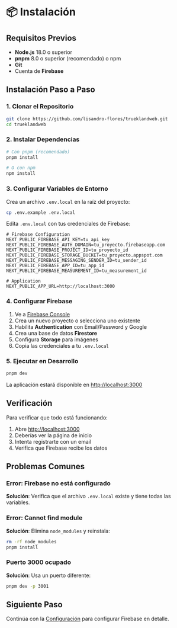 # 📦 Instalación

## Requisitos Previos

- **Node.js** 18.0 o superior
- **pnpm** 8.0 o superior (recomendado) o npm
- **Git**
- Cuenta de **Firebase**

## Instalación Paso a Paso

### 1. Clonar el Repositorio

```bash
git clone https://github.com/lisandro-flores/trueklandweb.git
cd trueklandweb
```

### 2. Instalar Dependencias

```bash
# Con pnpm (recomendado)
pnpm install

# O con npm
npm install
```

### 3. Configurar Variables de Entorno

Crea un archivo `.env.local` en la raíz del proyecto:

```bash
cp .env.example .env.local
```

Edita `.env.local` con tus credenciales de Firebase:

```env
# Firebase Configuration
NEXT_PUBLIC_FIREBASE_API_KEY=tu_api_key
NEXT_PUBLIC_FIREBASE_AUTH_DOMAIN=tu_proyecto.firebaseapp.com
NEXT_PUBLIC_FIREBASE_PROJECT_ID=tu_proyecto_id
NEXT_PUBLIC_FIREBASE_STORAGE_BUCKET=tu_proyecto.appspot.com
NEXT_PUBLIC_FIREBASE_MESSAGING_SENDER_ID=tu_sender_id
NEXT_PUBLIC_FIREBASE_APP_ID=tu_app_id
NEXT_PUBLIC_FIREBASE_MEASUREMENT_ID=tu_measurement_id

# Application
NEXT_PUBLIC_APP_URL=http://localhost:3000
```

### 4. Configurar Firebase

1. Ve a [Firebase Console](https://console.firebase.google.com/)
2. Crea un nuevo proyecto o selecciona uno existente
3. Habilita **Authentication** con Email/Password y Google
4. Crea una base de datos **Firestore**
5. Configura **Storage** para imágenes
6. Copia las credenciales a tu `.env.local`

### 5. Ejecutar en Desarrollo

```bash
pnpm dev
```

La aplicación estará disponible en [http://localhost:3000](http://localhost:3000)

## Verificación

Para verificar que todo está funcionando:

1. Abre [http://localhost:3000](http://localhost:3000)
2. Deberías ver la página de inicio
3. Intenta registrarte con un email
4. Verifica que Firebase recibe los datos

## Problemas Comunes

### Error: Firebase no está configurado

**Solución**: Verifica que el archivo `.env.local` existe y tiene todas las variables.

### Error: Cannot find module

**Solución**: Elimina `node_modules` y reinstala:
```bash
rm -rf node_modules
pnpm install
```

### Puerto 3000 ocupado

**Solución**: Usa un puerto diferente:
```bash
pnpm dev -p 3001
```

## Siguiente Paso

Continúa con la [Configuración](./configuration.md) para configurar Firebase en detalle.
